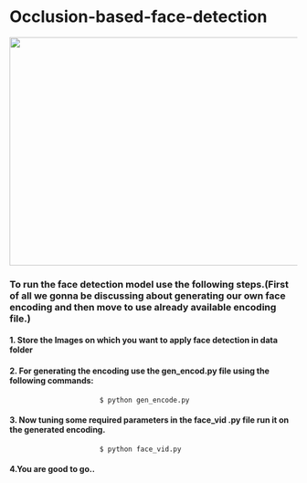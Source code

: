 # Occlusion-based-face-detection
<img src="https://cdn.datafloq.com/cache/blog_pictures/878x531/face-detection-with-intel-distribution-for-python.png" width="1100" height="400" />

### To run the face detection model use the following steps.(First of all we gonna be discussing about generating our own face encoding and then move to use already available encoding file.) 
#### 1. Store the Images on which you want to apply face detection in data folder
#### 2. For generating the encoding use the gen_encod.py file using the following commands:
                          $ python gen_encode.py
#### 3. Now tuning some required parameters in the face_vid .py file run it on the generated encoding.
                          $ python face_vid.py
#### 4.You are good to go..
